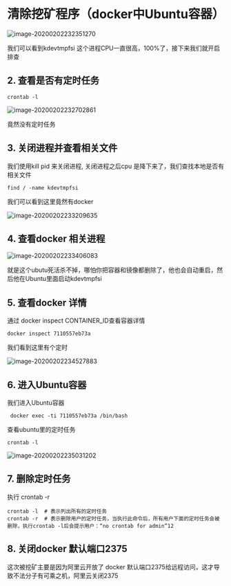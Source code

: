 # 清除挖矿程序（docker中Ubuntu容器）

![image-20200202232351270](https://zszblog.oss-cn-beijing.aliyuncs.com/zszblog/blogimage-master/img/image-20200202232351270.png)

我们可以看到kdevtmpfsi 这个进程CPU一直很高，100%了，接下来我们就开启排查

## 2. 查看是否有定时任务

```
crontab -l
```

![image-20200202232702861](https://zszblog.oss-cn-beijing.aliyuncs.com/zszblog/blogimage-master/img/image-20200202232702861.png)

竟然没有定时任务

## 3. 关闭进程并查看相关文件

我们使用kill pid 来关闭进程, 关闭进程之后cpu 是降下来了，我们查找本地是否有相关文件

```
find / -name kdevtmpfsi
```

我们可以看到这里竟然有docker

![image-20200202233209635](https://zszblog.oss-cn-beijing.aliyuncs.com/zszblog/blogimage-master/img/image-20200202233209635.png)

## 4. 查看docker 相关进程

![image-20200202233406083](https://zszblog.oss-cn-beijing.aliyuncs.com/zszblog/blogimage-master/img/image-20200202233406083.png)

就是这个ubutu死活杀不掉，哪怕你把容器和镜像都删除了，他也会自动重启，然后他在Ubuntu里面启动kdevtmpfsi

## 5. 查看docker 详情

通过 docker inspect CONTAINER_ID查看容器详情

```
docker inspect 7110557eb73a
```

我们看到这里有个定时

![image-20200202234527883](https://zszblog.oss-cn-beijing.aliyuncs.com/zszblog/blogimage-master/img/image-20200202234527883.png)

## 6. 进入Ubuntu容器

我们进入Ubuntu容器

```
 docker exec -ti 7110557eb73a /bin/bash
```

查看ubuntu里的定时任务

```
crontab -l
```

![image-20200202235031202](https://zszblog.oss-cn-beijing.aliyuncs.com/zszblog/blogimage-master/img/image-20200202235031202.png)

## 7. 删除定时任务

执行 crontab -r 

```
crontab -l  # 表示列出所有的定时任务
crontab -r  # 表示删除用户的定时任务，当执行此命令后，所有用户下面的定时任务会被删除，执行crontab -l后会提示用户：“no crontab for admin”12
```

## 8. 关闭docker 默认端口2375

这次被挖矿主要是因为阿里云开放了 docker 默认端口2375给远程访问，这才导致不法分子有可乘之机，阿里云关闭2375
